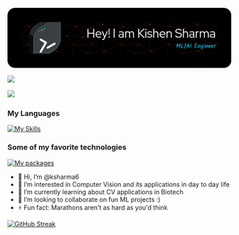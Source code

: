 ![Header](https://github.com/ksharma6/ksharma6/blob/main/github-header-image.png)


![](https://komarev.com/ghpvc/?username=ksharma6)

[<img src="https://img.shields.io/badge/LinkedIn-0077B5?style=for-the-badge&logo=linkedin&logoColor=white" />](https://www.linkedin.com/in/kishen-sharma/)

### My Languages

[![My Skills](https://skillicons.dev/icons?i=py,r,cpp,mysql)](https://skillicons.dev)

### Some of my favorite technologies
[![My packages](https://skillicons.dev/icons?i=linux,pytorch,opencv,github,aws,cmake,docker)](https://skillicons.dev)


- 👋 Hi, I’m @ksharma6
- 👀 I’m interested in Computer Vision and its applications in day to day life
- 🌱 I’m currently learning about CV applications in Biotech
- 💞️ I’m looking to collaborate on fun ML projects :)
- ⚡ Fun fact: Marathons aren't as hard as you'd think


[![GitHub Streak](https://github-readme-streak-stats.herokuapp.com?user=ksharma6&theme=dark&hide_border=true&exclude_days=Sun)](https://git.io/streak-stats) 



<!---
ksharma6/ksharma6 is a ✨ special ✨ repository because its `README.md` (this file) appears on your GitHub profile.
You can click the Preview link to take a look at your changes.
--->
